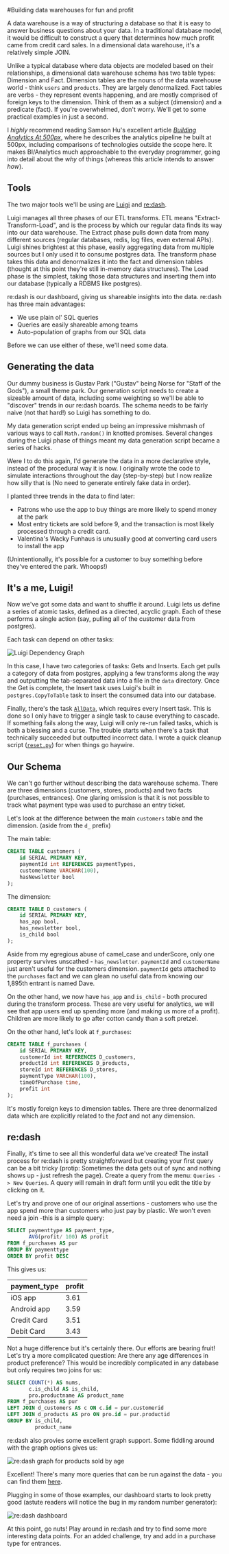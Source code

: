 #Building data warehouses for fun and profit

A data warehouse is a way of structuring a database so that it is easy to answer business questions about your data.  In a traditional database model, it would be difficult to construct a query that determines how much profit came from credit card sales.  In a dimensional data warehouse, it's a relatively simple JOIN.

Unlike a typical database where data objects are modeled based on their relationships, a dimensional data warehouse schema has two table types: Dimension and Fact.  Dimension tables are the nouns of the data warehouse world - think `users` and `products`.  They are largely denormalized.  Fact tables are verbs - they represent events happening, and are mostly comprised of foreign keys to the dimension.  Think of them as a subject (dimension) and a predicate (fact).  If you're overwhelmed, don't worry.  We'll get to some practical examples in just a second.

I *highly* recommend reading Samson Hu's excellent article [*Building Analytics At 500px*](https://medium.com/@samson_hu/building-analytics-at-500px-92e9a7005c83), where he describes the analytics pipeline he built at 500px, including comparisons of technologies outside the scope here.  It makes BI/Analytics much approachable to the everyday programmer, going into detail about the *why* of things (whereas this article intends to answer *how*).

## Tools

The two major tools we'll be using are [Luigi](http://luigi.readthedocs.org/en/latest/index.html) and [re:dash](http://redash.io/).

Luigi manages all three phases of our ETL transforms.  ETL means "Extract-Transform-Load", and is the process by which our regular data finds its way into our data warehouse.  The Extract phase pulls down data from many different sources (regular databases, redis, log files, even external APIs).  Luigi shines brightest at this phase, easily aggregating data from multiple sources but I only used it to consume postgres data.  The transform phase takes this data and denormalizes it into the fact and dimension tables (thought at this point they're still in-memory data structures).  The Load phase is the simplest, taking those data structures and inserting them into our database (typically a RDBMS like postgres).

re:dash is our dashboard, giving us shareable insights into the data.  re:dash has three main advantages:

 - We use plain ol' SQL queries
 - Queries are easily shareable among teams
 - Auto-population of graphs from our SQL data

Before we can use either of these, we'll need some data.

## Generating the data

Our dummy business is Gustav Park ("Gustav" being Norse for "Staff of the Gods"), a small theme park.  Our generation script needs to create a sizeable amount of data, including some weighting so we'll be able to "discover" trends in our re:dash boards.  The schema needs to be fairly naive (not that hard!) so Luigi has something to do.

My data generation script ended up being an impressive mishmash of various ways to call `Math.random()` in knotted promises.  Several changes during the Luigi phase of things meant my data generation script became a series of hacks.

Were I to do this again, I'd generate the data in a more declarative style, instead of the procedural way it is now.  I originally wrote the code  to simulate interactions throughout the day (step-by-step) but I now realize how silly that is (No need to generate entirely fake data in order).

I planted three trends in the data to find later:

 - Patrons who use the app to buy things are more likely to spend money at the park
 - Most entry tickets are sold before 9, and the transaction is most likely processed through a credit card.
 - Valentina's Wacky Funhaus is unusually good at converting card users to install the app

(Unintentionally, it's possible for a customer to buy something before they've entered the park.  Whoops!)

## It's a me, Luigi!

Now we've got some data and want to shuffle it around.  Luigi lets us define a series of atomic tasks, defined as a directed, acyclic graph.  Each of these performs a single action (say, pulling all of the customer data from postgres).

Each task can depend on other tasks:

![Luigi Dependency Graph](http://i.imgur.com/nAtCIR3.png)

In this case, I have two categories of tasks: Gets and Inserts.  Each get pulls a category of data from postgres, applying a few transforms along the way and outputting the tab-separated data into a file in the `data` directory.  Once the Get is complete, the Insert task uses Luigi's built in `postgres.CopyToTable` task to insert the consumed data into our database.

Finally, there's the task [`AllData`](https://github.com/SomeKittens/Data-Warehouse/blob/master/luigi/gustav_park.py#L247), which requires every Insert task.  This is done so I only have to trigger a single task to cause everything to cascade.  If something fails along the way, Luigi will only re-run failed tasks, which is both a blessing and a curse.  The trouble starts when there's a task that technically succeeded but outputted incorrect data.  I wrote a quick cleanup script ([`reset.py`](https://github.com/SomeKittens/Data-Warehouse/blob/master/luigi/gustav_park.py)) for when things go haywire.

## Our Schema

We can't go further without describing the data warehouse schema.  There are three dimensions (customers, stores, products) and two facts (purchases, entrances).  One glaring omission is that it is not possible to track what payment type was used to purchase an entry ticket.

Let's look at the difference between the main `customers` table and the dimension.  (aside from the `d_` prefix)

The main table:

```sql
CREATE TABLE customers (
    id SERIAL PRIMARY KEY,
    paymentId int REFERENCES paymentTypes,
    customerName VARCHAR(100),
    hasNewsletter bool
);
```

The dimension:

```sql
CREATE TABLE D_customers (
    id SERIAL PRIMARY KEY,
    has_app bool,
    has_newsletter bool,
    is_child bool
);
```

Aside from my egregious abuse of camel_case and underScore, only one property survives unscathed - `has_newsletter`.  `paymentId` and `customerName` just aren't useful for the customers dimension.  `paymentId` gets attached to the `purchases` fact and we can glean no useful data from knowing our 1,895th entrant is named Dave.

On the other hand, we now have `has_app` and `is_child` - both procured during the transform process.  These are very useful for analytics, we will see that app users end up spending more (and making us more of a profit).  Children are more likely to go after cotton candy than a soft pretzel.

On the other hand, let's look at `f_purchases`:

```sql
CREATE TABLE f_purchases (
    id SERIAL PRIMARY KEY,
    customerId int REFERENCES D_customers,
    productId int REFERENCES D_products,
    storeId int REFERENCES D_stores,
    paymentType VARCHAR(100),
    timeOfPurchase time,
    profit int
);
```

It's mostly foreign keys to dimension tables.  There are three denormalized data which are explicitly related to the *fact* and not any dimension.

## re:dash

Finally, it's time to see all this wonderful data we've created!  The install process for re:dash is pretty straightforward but creating your first query can be a bit tricky (protip: Sometimes the data gets out of sync and nothing shows up - just refresh the page).  Create a query from the menu: `Queries -> New Queries`.  A query will remain in draft form until you edit the title by clicking on it.

Let's try and prove one of our original assertions - customers who use the app spend more than customers who just pay by plastic.  We won't even need a join -this is a simple query:

```sql
SELECT paymenttype AS payment_type,
       AVG(profit/ 100) AS profit
FROM f_purchases AS pur
GROUP BY paymenttype
ORDER BY profit DESC
```

This gives us:

| payment_type | profit |
|--------------|--------|
| iOS app      | 3.61   |
| Android app  | 3.59   |
| Credit Card  | 3.51   |
| Debit Card   | 3.43   |

Not a huge difference but it's certainly there.  Our efforts are bearing fruit!  Let's try a more complicated question: Are there any age differences in product preference?  This would be incredibly complicated in any database but only requires two joins for us:

```sql
SELECT COUNT(*) AS nums,
       c.is_child AS is_child,
       pro.productname AS product_name
FROM f_purchases AS pur
LEFT JOIN d_customers AS c ON c.id = pur.customerid
LEFT JOIN d_products AS pro ON pro.id = pur.productid
GROUP BY is_child,
         product_name
```

re:dash also provies some excellent graph support.  Some fiddling around with the graph options gives us:

![re:dash graph for products sold by age](http://i.imgur.com/RgOHcyQ.png)

Excellent!  There's many more queries that can be run against the data - you can find them [here](https://github.com/SomeKittens/Data-Warehouse/blob/master/redash/examples.sql).

Plugging in some of those examples, our dashboard starts to look pretty good (astute readers will notice the bug in my random number generator):

![re:dash dashboard](http://i.imgur.com/z5DMsoI.png)

At this point, go nuts!  Play around in re:dash and try to find some more interesting data points.  For an added challenge, try and add in a purchase type for entrances.